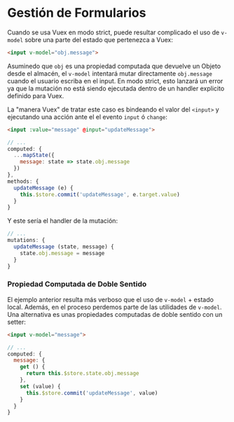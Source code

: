 # Gestión de Formularios

Cuando se usa Vuex en modo strict, puede resultar complicado el uso de `v-model` sobre una parte del estado que pertenezca a Vuex:

``` html
<input v-model="obj.message">
```

Asuminedo que `obj` es una propiedad computada que devuelve un Objeto desde el almacén, el `v-model` intentará mutar directamente `obj.message` cuando el usuario escriba en el input. En modo strict, esto lanzará un error ya que la mutación no está siendo ejecutada dentro de un handler explicito definido para Vuex.

La "manera Vuex" de tratar este caso es bindeando el valor del `<input>` y ejecutando una acción ante el el evento `input` ó `change`:

``` html
<input :value="message" @input="updateMessage">
```
``` js
// ...
computed: {
  ...mapState({
    message: state => state.obj.message
  })
},
methods: {
  updateMessage (e) {
    this.$store.commit('updateMessage', e.target.value)
  }
}
```

Y este sería el handler de la mutación:

``` js
// ...
mutations: {
  updateMessage (state, message) {
    state.obj.message = message
  }
}
```

### Propiedad Computada de Doble Sentido

El ejemplo anterior resulta más verboso que el uso de `v-model` + estado local. Además, en el proceso perdemos parte de las utilidades de `v-model`. Una alternativa es unas propiedades computadas de doble sentido con un setter:

``` html
<input v-model="message">
```
``` js
// ...
computed: {
  message: {
    get () {
      return this.$store.state.obj.message
    },
    set (value) {
      this.$store.commit('updateMessage', value)
    }
  }
}
```
